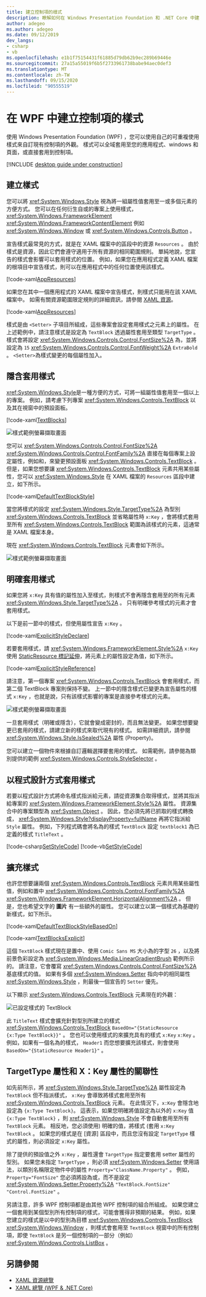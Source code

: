 ```yaml
---
title: 建立控制項的樣式
description: 瞭解如何在 Windows Presentation Foundation 和 .NET Core 中建立和參考控制項樣式。
author: adegeo
ms.author: adegeo
ms.date: 09/12/2019
dev_langs:
- csharp
- vb
ms.openlocfilehash: e1b1f75154431f61885d79db62b9ec289b69446e
ms.sourcegitcommit: 27a15a55019f6b5f2733961738babe94aec0def3
ms.translationtype: MT
ms.contentlocale: zh-TW
ms.lasthandoff: 09/15/2020
ms.locfileid: "90555519"
---
```

# <a name="create-a-style-for-a-control-in-wpf"></a>在 WPF 中建立控制項的樣式

使用 Windows Presentation Foundation (WPF) ，您可以使用自己的可重複使用樣式來自訂現有控制項的外觀。 樣式可以全域套用至您的應用程式、windows 和頁面，或直接套用到控制項。

[!INCLUDE [desktop guide under construction](../../../includes/desktop-guide-preview-note.md)]

## <a name="create-a-style"></a>建立樣式

您可以將 <xref:System.Windows.Style> 視為將一組屬性值套用至一或多個元素的方便方式。 您可以在任何衍生自或的專案上使用樣式， <xref:System.Windows.FrameworkElement> <xref:System.Windows.FrameworkContentElement> 例如 <xref:System.Windows.Window> 或 <xref:System.Windows.Controls.Button> 。

宣告樣式最常見的方式，就是在 XAML 檔案中的區段中的資源 `Resources` 。 由於樣式是資源，因此它們會遵守適用于所有資源的相同範圍規則。 單純地說，您宣告的樣式會影響可以套用樣式的位置。 例如，如果您在應用程式定義 XAML 檔案的根項目中宣告樣式，則可以在應用程式中的任何位置使用該樣式。

[!code-xaml[AppResources](~/samples/snippets/desktop-guide/wpf/styles-and-templates-intro/csharp/App.xaml#AppResources)]

如果您在其中一個應用程式的 XAML 檔案中宣告樣式，則樣式只能用在該 XAML 檔案中。 如需有關資源範圍限定規則的詳細資訊，請參閱 [XAML 資源](xaml-resources-define.md)。

[!code-xaml[AppResources](~/samples/snippets/desktop-guide/wpf/styles-and-templates-intro/csharp/WindowSingleResource.xaml#WindowResources)]

樣式是由 `<Setter>` 子項目所組成，這些專案會設定套用樣式之元素上的屬性。 在上述範例中，請注意樣式是設定為 `TextBlock` 透過屬性套用至類型 `TargetType` 。 樣式會將設定 <xref:System.Windows.Controls.Control.FontSize%2A> 為，並將設定為 `15` <xref:System.Windows.Controls.Control.FontWeight%2A> `ExtraBold` 。 `<Setter>`為樣式變更的每個屬性加入。

## <a name="apply-a-style-implicitly"></a>隱含套用樣式

<xref:System.Windows.Style>是一種方便的方式，可將一組屬性值套用至一個以上的專案。 例如，請考慮下列專案 <xref:System.Windows.Controls.TextBlock> 以及其在視窗中的預設面板。

[!code-xaml[TextBlocks](~/samples/snippets/desktop-guide/wpf/styles-and-templates-intro/csharp/Window1.xaml#SnippetTextBlocks)]

![樣式範例螢幕擷取畫面](./media/styles-and-templates-overview/stylingintro-textblocksbefore.png "StylingIntro_TextBlocksBefore")

您可以 <xref:System.Windows.Controls.Control.FontSize%2A> <xref:System.Windows.Controls.Control.FontFamily%2A> 直接在每個專案上設定屬性，例如和，來變更預設面板 <xref:System.Windows.Controls.TextBlock> 。 但是，如果您想要讓 <xref:System.Windows.Controls.TextBlock> 元素共用某些屬性，您可以 <xref:System.Windows.Style> 在 XAML 檔案的 `Resources` 區段中建立，如下所示。

[!code-xaml[DefaultTextBlockStyle](~/samples/snippets/desktop-guide/wpf/styles-and-templates-intro/csharp/Window1.xaml#SnippetDefaultTextBlockStyle)]

當您將樣式的設定 <xref:System.Windows.Style.TargetType%2A> 為型別 <xref:System.Windows.Controls.TextBlock> 並省略屬性時 `x:Key` ，會將樣式套用至所有 <xref:System.Windows.Controls.TextBlock> 範圍為該樣式的元素，這通常是 XAML 檔案本身。

現在 <xref:System.Windows.Controls.TextBlock> 元素會如下所示。

![樣式範例螢幕擷取畫面](./media/styles-and-templates-overview/stylingintro-textblocksbasestyle.png "StylingIntro_TextBlocksBaseStyle")

## <a name="apply-a-style-explicitly"></a>明確套用樣式

如果您將 `x:Key` 具有值的屬性加入至樣式，則樣式不會再隱含套用至的所有元素 <xref:System.Windows.Style.TargetType%2A> 。 只有明確參考樣式的元素才會套用樣式。

以下是前一節中的樣式，但使用屬性宣告 `x:Key` 。

[!code-xaml[ExplicitStyleDeclare](~/samples/snippets/desktop-guide/wpf/styles-and-templates-intro/csharp/WindowExplicitStyle.xaml#ExplicitStyleDeclare)]

若要套用樣式，請 <xref:System.Windows.FrameworkElement.Style%2A> `x:Key` 使用 [StaticResource 標記延伸](/dotnet/desktop/wpf/advanced/staticresource-markup-extension)，將元素上的屬性設定為值，如下所示。

[!code-xaml[ExplicitStyleReference](~/samples/snippets/desktop-guide/wpf/styles-and-templates-intro/csharp/WindowExplicitStyle.xaml#ExplicitStyleReference)]

請注意，第一個專案 <xref:System.Windows.Controls.TextBlock> 會套用樣式，而第二個 TextBlock 專案則保持不變。 上一節中的隱含樣式已變更為宣告屬性的樣式 `x:Key` ，也就是說，只有該樣式影響的專案是直接參考樣式的元素。

![樣式範例螢幕擷取畫面](./media/styles-and-templates-overview/create-a-style-explicit-textblock.png "建立-樣式-明確-textblock")

一旦套用樣式（明確或隱含），它就會變成密封的，而且無法變更。 如果您想要變更已套用的樣式，請建立新的樣式來取代現有的樣式。 如需詳細資訊，請參閱 <xref:System.Windows.Style.IsSealed%2A> 屬性 (Property)。

您可以建立一個物件來根據自訂邏輯選擇要套用的樣式。 如需範例，請參閱為類別提供的範例 <xref:System.Windows.Controls.StyleSelector> 。

## <a name="apply-a-style-programmatically"></a>以程式設計方式套用樣式

若要以程式設計方式將命名樣式指派給元素，請從資源集合取得樣式，並將其指派給專案的 <xref:System.Windows.FrameworkElement.Style%2A> 屬性。 資源集合中的專案類型為 <xref:System.Object> 。 因此，您必須先將已抓取的樣式轉換成， <xref:System.Windows.Style?displayProperty=fullName> 再將它指派給 `Style` 屬性。 例如，下列程式碼會將名為的樣式 `TextBlock` 設定 `textblock1` 為已定義的樣式 `TitleText` 。

[!code-csharp[SetStyleCode](~/samples/snippets/desktop-guide/wpf/styles-and-templates-intro/csharp/Window2.xaml.cs#SnippetSetStyleCode)]
[!code-vb[SetStyleCode](~/samples/snippets/desktop-guide/wpf/styles-and-templates-intro/vb/MainWindow.xaml.vb#SnippetSetStyleCode)]

## <a name="extend-a-style"></a>擴充樣式

也許您想要讓兩個 <xref:System.Windows.Controls.TextBlock> 元素共用某些屬性值，例如和置中 <xref:System.Windows.Controls.Control.FontFamily%2A> <xref:System.Windows.FrameworkElement.HorizontalAlignment%2A> 。 但是，您也希望文字的 **圖片** 有一些額外的屬性。 您可以建立以第一個樣式為基礎的新樣式，如下所示。

[!code-xaml[DefaultTextBlockStyleBasedOn](~/samples/snippets/desktop-guide/wpf/styles-and-templates-intro/csharp/Window2.xaml#SnippetDefaultTextBlockStyleBasedOn)]

[!code-xaml[TextBlocksExplicit](~/samples/snippets/desktop-guide/wpf/styles-and-templates-intro/csharp/Window2.xaml#SnippetTextBlocksExplicit)]

這個 `TextBlock` 樣式現在是置中、使用 `Comic Sans MS` 大小為的字型 `26` ，以及將前景色彩設定為 <xref:System.Windows.Media.LinearGradientBrush> 範例所示的。 請注意，它會覆寫 <xref:System.Windows.Controls.Control.FontSize%2A> 基底樣式的值。 如果有多個 <xref:System.Windows.Setter> 指向中的相同屬性 <xref:System.Windows.Style> ，則最後一個宣告的 `Setter` 優先。

以下顯示 <xref:System.Windows.Controls.TextBlock> 元素現在的外觀：

![已設定樣式的 TextBlock](./media/styles-and-templates-overview/stylingintro-textblocks.png "StylingIntro_TextBlocks")

此 `TitleText` 樣式會擴充針對型別所建立的樣式 <xref:System.Windows.Controls.TextBlock> `BasedOn="{StaticResource {x:Type TextBlock}}"` 。 您也可以使用樣式的來擴充具有的樣式 `x:Key` `x:Key` 。 例如，如果有一個名為的樣式， `Header1` 而您想要擴充該樣式，則會使用 `BasedOn="{StaticResource Header1}"` 。

## <a name="relationship-of-the-targettype-property-and-the-xkey-attribute"></a>TargetType 屬性和 X：Key 屬性的關聯性

如先前所示，將 <xref:System.Windows.Style.TargetType%2A> 屬性設定為 `TextBlock` 但不指派樣式， `x:Key` 會導致將樣式套用至所有 <xref:System.Windows.Controls.TextBlock> 元素。 在此情況下，`x:Key` 會隱含地設定為 `{x:Type TextBlock}`。 這表示，如果您明確將值設定為以外的 `x:Key` 值 `{x:Type TextBlock}` ，則 <xref:System.Windows.Style> 不會自動套用至所有 `TextBlock` 元素。 相反地，您必須使用) 明確的值，將樣式 (套用 `x:Key` `TextBlock` 。 如果您的樣式是在 [資源] 區段中，而且您沒有設定 `TargetType` 樣式的屬性，則必須設定 `x:Key` 屬性。

除了提供的預設值之外 `x:Key` ，屬性還會 `TargetType` 指定要套用 setter 屬性的型別。 如果您未指定 `TargetType` ，則必須 <xref:System.Windows.Setter> 使用語法，以類別名稱限定物件中的屬性 `Property="ClassName.Property"` 。 例如， `Property="FontSize"` 您必須將設為或，而不是設定 <xref:System.Windows.Setter.Property%2A> `"TextBlock.FontSize"` `"Control.FontSize"` 。

另請注意，許多 WPF 控制項都是由其他 WPF 控制項的組合所組成。 如果您建立一個套用到某個型別所有控制項的樣式，可能會獲得非預期的結果。 例如，如果您建立的樣式是以中的型別為目標 <xref:System.Windows.Controls.TextBlock> <xref:System.Windows.Window> ，則樣式會套用至 `TextBlock` 視窗中的所有控制項，即使 `TextBlock` 是另一個控制項的一部分（例如） <xref:System.Windows.Controls.ListBox> 。

## <a name="see-also"></a>另請參閱

<!-- - [Create a style for a control](styles-templates-create-apply-template.md) -->
- [XAML 資源總覽](xaml-resources-define.md)
- [XAML 總覽 (WPF & .NET Core) ](xaml.md)
